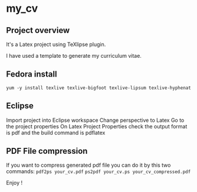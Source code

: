 my_cv
=====

Project overview
----------------

It's a Latex project using TeXlipse plugin.

I have used a template to generate my curriculum vitae.

Fedora install
--------------
```yum -y install texlive texlive-bigfoot texlive-lipsum texlive-hyphenat```

Eclipse
-------
Import project into Eclipse workspace
Change perspective to Latex
Go to the project properties
On Latex Project Properties check the output format is pdf and the build command is pdflatex

PDF File compression
--------------------
If you want to compress generated pdf file you can do it by this two commands:
```pdf2ps your_cv.pdf```
```ps2pdf your_cv.ps your_cv_compressed.pdf```

Enjoy !

